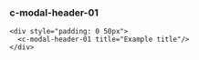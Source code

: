 ### c-modal-header-01

```vue
<div style="padding: 0 50px">
  <c-modal-header-01 title="Example title"/>
</div>
```
